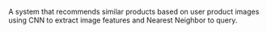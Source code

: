 A system that recommends similar products based on user product images using CNN to extract image features and Nearest Neighbor to query.
